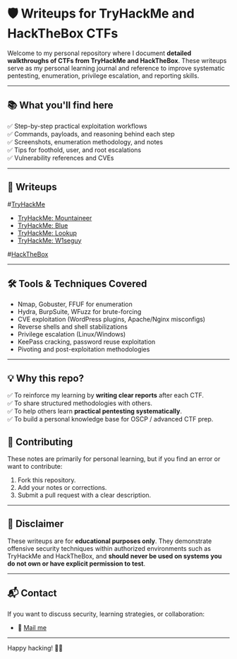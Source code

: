 # 🛡️ Writeups for TryHackMe and HackTheBox CTFs

Welcome to my personal repository where I document **detailed walkthroughs of CTFs from TryHackMe and HackTheBox**. These writeups serve as my personal learning journal and reference to improve systematic pentesting, enumeration, privilege escalation, and reporting skills.

---

## 📚 What you'll find here

✅ Step-by-step practical exploitation workflows  
✅ Commands, payloads, and reasoning behind each step  
✅ Screenshots, enumeration methodology, and notes  
✅ Tips for foothold, user, and root escalations  
✅ Vulnerability references and CVEs

---
## 🚩 Writeups
#[TryHackMe](TryHackMe/README.md)
- [TryHackMe: Mountaineer](TryHackMe/Mountaineer.md)
- [TryHackMe: Blue](TryHackMe/Blue.md)
- [TryHackMe: Lookup](TryHackMe/Lookup.md)
- [TryHackMe: W1seguy](TryHackMe/W1seguy.md)
  
#[HackTheBox](HackTheBox/README.md)

---

## 🛠️ Tools & Techniques Covered

- Nmap, Gobuster, FFUF for enumeration
- Hydra, BurpSuite, WFuzz for brute-forcing
- CVE exploitation (WordPress plugins, Apache/Nginx misconfigs)
- Reverse shells and shell stabilizations
- Privilege escalation (Linux/Windows)
- KeePass cracking, password reuse exploitation
- Pivoting and post-exploitation methodologies

---

## 💡 Why this repo?

✅ To reinforce my learning by **writing clear reports** after each CTF.  
✅ To share structured methodologies with others.  
✅ To help others learn **practical pentesting systematically**.  
✅ To build a personal knowledge base for OSCP / advanced CTF prep.

## 🤝 Contributing

These notes are primarily for personal learning, but if you find an error or want to contribute:
1. Fork this repository.
2. Add your notes or corrections.
3. Submit a pull request with a clear description.

---

## 📝 Disclaimer

These writeups are for **educational purposes only**. They demonstrate offensive security techniques within authorized environments such as TryHackMe and HackTheBox, and **should never be used on systems you do not own or have explicit permission to test**.

---

## 📬 Contact

If you want to discuss security, learning strategies, or collaboration:

- 📧 [Mail me](mailto:0xnu11byte@proton.me)

---

Happy hacking! 🐚✨
